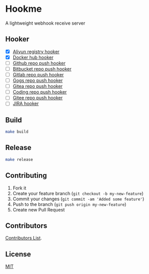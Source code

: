 # Hookme

A lightweight webhook receive server


## Hooker

- [x] [Aliyun registry hooker](https://help.aliyun.com/document_detail/60949.html?spm=https://github.com/huobazi/hookme)
- [x] [Docker hub hooker](https://docs.docker.com/docker-hub/webhooks/)
- [ ] [Github repo push hooker](https://docs.github.com/en/developers/webhooks-and-events/webhooks)
- [ ] [Bitbucket repo push hooker](https://support.atlassian.com/bitbucket-cloud/docs/event-payloads/#EventPayloads-Push)
- [ ] [Gitlab repo push hooker](https://docs.gitlab.com/ee/user/project/integrations/webhooks.html)
- [ ] [Gogs repo push hooker](https://gogs.io/docs/features/webhook)
- [ ] [Gitea repo push hooker](https://docs.gitea.io/en-us/webhooks/)
- [ ] [Coding repo push hooker](https://help.coding.net/docs/project/open/webhook.html)
- [ ] [Gitee repo push hooker](https://gitee.com/help/categories/40)
- [ ] [JIRA hooker](https://developer.atlassian.com/cloud/jira/platform/webhooks/)

## Build

```bash
make build
```
## Release

```bash
make release
```

## Contributing

1. Fork it
2. Create your feature branch (`git checkout -b my-new-feature`)
3. Commit your changes (`git commit -am 'Added some feature'`)
4. Push to the branch (`git push origin my-new-feature`)
5. Create new Pull Request

## Contributors

[Contributors List](https://github.com/huobazi/hookme/graphs/contributors).

## License

[MIT](https://github.com/huobazi/hookme/blob/master/LICENSE)
